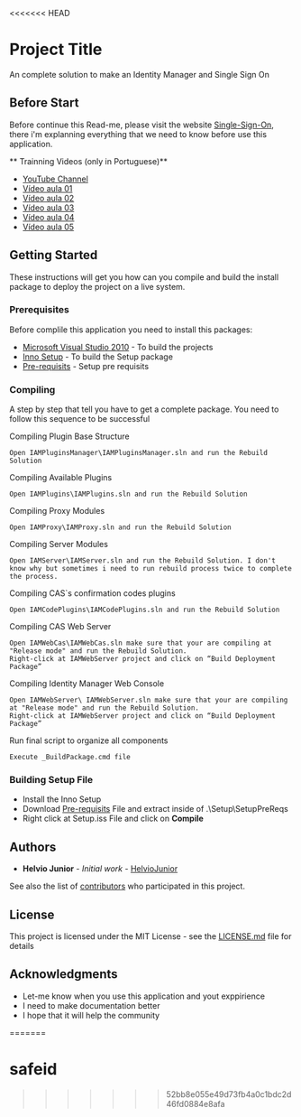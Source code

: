 <<<<<<< HEAD
# Project Title

An complete solution to make an Identity Manager and Single Sign On

## Before Start

Before continue this Read-me, please visit the website [Single-Sign-On](http://single-sign-on.com.br/en/), there i'm explanning everything that we need to know before use this application.

** Trainning Videos (only in Portuguese)**
* [YouTube Channel](https://www.youtube.com/user/safetrendsec/videos?sort=dd&view=0&shelf_id=0)
* [Vídeo aula 01](https://www.youtube.com/watch?v=EXeOxjccfHc)
* [Vídeo aula 02](https://www.youtube.com/watch?v=NPqp1yyuobc)
* [Vídeo aula 03](https://www.youtube.com/watch?v=g_OFp5t19WU)
* [Vídeo aula 04](https://www.youtube.com/watch?v=mGSEQwt62gs)
* [Vídeo aula 05](https://www.youtube.com/watch?v=8t4yaiwAkCw)


## Getting Started

These instructions will get you how can you compile and build the install package to deploy the project on a live system.

### Prerequisites

Before complile this application you need to install this packages:

* [Microsoft Visual Studio 2010](https://msdn.microsoft.com/en-us/library/dd831853(v=vs.100).aspx) - To build the projects
* [Inno Setup](http://www.jrsoftware.org/isinfo.php) - To build the Setup package
* [Pre-requisits](http://single-sign-on.com.br/wp-content/uploads/2017/12/SetupPreReqs.zip) - Setup pre requisits

### Compiling

A step by step that tell you have to get a complete package. You need to follow this sequence to be successful

Compiling Plugin Base Structure

```
Open IAMPluginsManager\IAMPluginsManager.sln and run the Rebuild Solution
```

Compiling Available Plugins

```
Open IAMPlugins\IAMPlugins.sln and run the Rebuild Solution
```

Compiling Proxy Modules

```
Open IAMProxy\IAMProxy.sln and run the Rebuild Solution
```

Compiling Server Modules

```
Open IAMServer\IAMServer.sln and run the Rebuild Solution. I don't know why but sometimes i need to run rebuild process twice to complete the process.
```

Compiling CAS`s confirmation codes plugins

```
Open IAMCodePlugins\IAMCodePlugins.sln and run the Rebuild Solution
```

Compiling CAS Web Server

```
Open IAMWebCas\IAMWebCas.sln make sure that your are compiling at "Release mode" and run the Rebuild Solution.
Right-click at IAMWebServer project and click on “Build Deployment Package”
```

Compiling Identity Manager Web Console

```
Open IAMWebServer\ IAMWebServer.sln make sure that your are compiling at "Release mode" and run the Rebuild Solution.
Right-click at IAMWebServer project and click on “Build Deployment Package”
```

Run final script to organize all components

```
Execute _BuildPackage.cmd file
```


### Building Setup File

* Install the Inno Setup
* Download [Pre-requisits](http://single-sign-on.com.br/wp-content/uploads/2017/12/SetupPreReqs.zip) File and extract inside of .\Setup\SetupPreReqs
* Right click at Setup.iss File and click on **Compile**


## Authors

* **Helvio Junior** - *Initial work* - [HelvioJunior](http://helviojunior.com.br/)

See also the list of [contributors](https://github.com/helviojunior/safeid/graphs/contributors) who participated in this project.

## License

This project is licensed under the MIT License - see the [LICENSE.md](LICENSE.md) file for details

## Acknowledgments

* Let-me know when you use this application and yout exppirience
* I need to make documentation better 
* I hope that it will help the community

=======
# safeid
>>>>>>> 52bb8e055e49d73fb4a0c1bdc2d46fd0884e8afa

